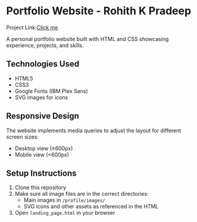 # Portfolio Website - Rohith K Pradeep

Project Link:[Click me](https://pinjinx.github.io/profile/)


A personal portfolio website built with HTML and CSS showcasing experience, projects, and skills.


## Technologies Used

- HTML5
- CSS3
- Google Fonts (IBM Plex Sans)
- SVG images for icons

## Responsive Design

The website implements media queries to adjust the layout for different screen sizes:
- Desktop view (≥600px)
- Mobile view (<600px)
## Setup Instructions
1. Clone this repository
2. Make sure all image files are in the correct directories:
   - Main images in `/profile/images/`
   - SVG icons and other assets as referenced in the HTML
3. Open `landing_page.html` in your browser



